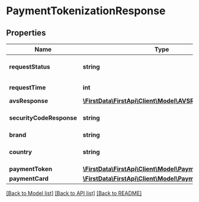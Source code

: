 # PaymentTokenizationResponse

## Properties
Name | Type | Description | Notes
------------ | ------------- | ------------- | -------------
**requestStatus** | **string** | The status of the request. | [optional] 
**requestTime** | **int** | Time of the request. | [optional] 
**avsResponse** | [**\FirstData\FirstApi\Client\Model\AVSResponse**](AVSResponse.md) |  | [optional] 
**securityCodeResponse** | **string** | Security code check response. | [optional] 
**brand** | **string** | Card brand. | [optional] 
**country** | **string** | Country of the card issued. | [optional] 
**paymentToken** | [**\FirstData\FirstApi\Client\Model\PaymentTokenDetails**](PaymentTokenDetails.md) |  | [optional] 
**paymentCard** | [**\FirstData\FirstApi\Client\Model\PaymentCard**](PaymentCard.md) |  | [optional] 

[[Back to Model list]](../README.md#documentation-for-models) [[Back to API list]](../README.md#documentation-for-api-endpoints) [[Back to README]](../README.md)


